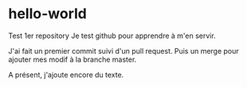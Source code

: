 # hello-world
Test 1er repository
Je test github pour apprendre à m'en servir.

J'ai fait un premier commit suivi d'un pull request.
Puis un merge pour ajouter mes modif à la branche master.

A présent, j'ajoute encore du texte.
